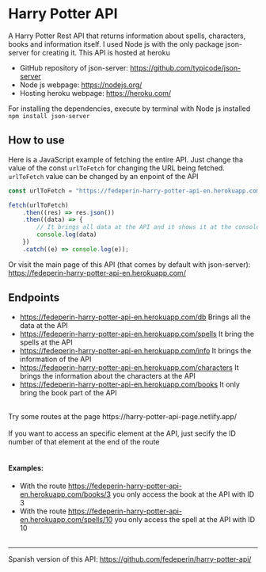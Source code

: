 # Harry Potter API
A Harry Potter Rest API that returns information about spells, characters, books and information itself. I used Node js with the only package json-server for creating it. This API is hosted at heroku <br>

* GitHub repository of json-server: https://github.com/typicode/json-server <br>
* Node js webpage: https://nodejs.org/ <br>
* Hosting heroku webpage: https://heroku.com/ <br>

For installing the dependencies, execute by terminal with Node js installed  ``npm install json-server``

## How to use
Here is a JavaScript example of fetching the entire API. Just change tha value of the const ``urlToFetch`` for changing the URL being fetched. `` urlToFetch `` value can be changed by an enpoint of the API<br>
```javascript
const urlToFetch = "https://fedeperin-harry-potter-api-en.herokuapp.com/db"

fetch(urlToFetch)
	.then((res) => res.json())
	.then((data) => {
		// It brings all data at the API and it shows it at the console
		console.log(data)
	})
	.catch((e) => console.log(e));
```
Or visit the main page of this API (that comes by default with json-server): https://fedeperin-harry-potter-api-en.herokuapp.com/

## Endpoints
* https://fedeperin-harry-potter-api-en.herokuapp.com/db Brings all the data at the API
* https://fedeperin-harry-potter-api-en.herokuapp.com/spells It bring the spells at the API
* https://fedeperin-harry-potter-api-en.herokuapp.com/info It brings the information of the API
* https://fedeperin-harry-potter-api-en.herokuapp.com/characters It brings the information about the characters at the API
* https://fedeperin-harry-potter-api-en.herokuapp.com/books It only bring the book part of the API <br>

<br>
Try some routes at the page https://harry-potter-api-page.netlify.app/ <br>
<br>
If you want to access an specific element at the API, just secify the ID number of that element at the end of the route <br><br>


#### Examples: 
* With the route https://fedeperin-harry-potter-api-en.herokuapp.com/books/3 you only access the book at the API with ID 3<br>
* With the route https://fedeperin-harry-potter-api-en.herokuapp.com/spells/10 you only access the spell at the API with ID 10 <br><br>
---
Spanish version of this API: https://github.com/fedeperin/harry-potter-api/
